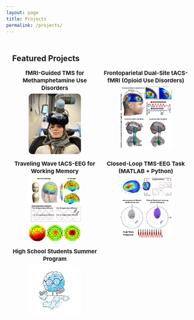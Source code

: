 ```yaml
---
layout: page
title: Projects
permalink: /projects/
---
```


<style>
  .projects-wrap{max-width:1100px;margin:0 auto;padding:0.5rem 1rem 2rem;}
  .project-grid{display:grid;grid-template-columns:repeat(auto-fit,minmax(160px,1fr));gap:16px;align-items:start;justify-items:center;}
  .project-card{text-align:center}
  .project-card h3{font-size:.95rem;margin:0 0 6px;line-height:1.3}
  .project-card h3 a{text-decoration:none}
  .project-card a img{display:block;margin:0 auto;width:140px;max-width:100%;border-radius:10px}
</style>

<div class="projects-wrap">

## Featured Projects

<div class="project-grid">

  <!-- 1) fMRI-Guided TMS -->
  <div class="project-card">
    <h3><a href="/projects/fmri-guided-tms/">fMRI-Guided TMS for Methamphetamine Use Disorders</a></h3>
    <a href="/projects/fmri-guided-tms/">
      <img src="/assets/images/project1.jpg" alt="Personalized NIBS">
    </a>
  </div>

  <!-- 2) Dual-Site tACS-fMRI -->
  <div class="project-card">
    <h3><a href="/projects/dualsite-tacs-fmri/">Frontoparietal Dual-Site tACS-fMRI (Opioid Use Disorders)</a></h3>
    <a href="/projects/dualsite-tacs-fmri/">
      <img src="/assets/images/project2.jpg" alt="Theta tACS">
    </a>
  </div>

  <!-- 3) Traveling-Wave tACS-EEG -->
  <div class="project-card">
    <h3><a href="/projects/traveling-wave-tacs-eeg/">Traveling Wave tACS-EEG for Working Memory</a></h3>
    <a href="/projects/traveling-wave-tacs-eeg/">
      <img src="/assets/images/project3.jpg" alt="Traveling Wave tACS">
    </a>
  </div>

  <!-- 4) Closed-Loop Task -->
  <div class="project-card">
    <h3><a href="/projects/closed-loop-task/">Closed-Loop TMS-EEG Task (MATLAB + Python)</a></h3>
    <a href="/projects/closed-loop-task/">
      <img src="/assets/images/project4.jpg" alt="Closed Loop Task">
    </a>
  </div>

  <!-- 5) High School Program (external site) -->
  <div class="project-card">
    <h3><a href="https://soleimanighazaleh.github.io/High-School-Program/" target="_blank" rel="noopener">High School Students Summer Program</a></h3>
    <a href="https://soleimanighazaleh.github.io/High-School-Program/" target="_blank" rel="noopener">
      <img src="/divider-final-05.jpg" alt="High School Students Summer Program">
    </a>
  </div>

</div>
</div>
